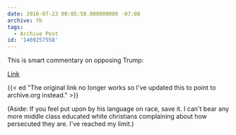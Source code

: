 ```yaml
---
date: 2016-07-23 00:05:58.000000000 -07:00
archive: fb
tags: 
  - Archive Post
id: '1469257558'
---
```


This is smart commentary on opposing Trump: 

[Link](https://web.archive.org/web/20160723132419/https://storify.com/davechensky/clay-shirky-on-not-getting-complacent)

{{< ed "The original link no longer works so I've updated this to point to archive.org instead." >}}

(Aside: If you feel put upon by his language on race, save it. I can't bear any more middle class educated white christians complaining about how persecuted they are. I've reached my limit.)
